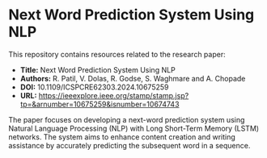 # Next Word Prediction System Using NLP

This repository contains resources related to the research paper:

* **Title:** Next Word Prediction System Using NLP
* **Authors:** R. Patil, V. Dolas, R. Godse, S. Waghmare and A. Chopade
* **DOI:** 10.1109/ICSPCRE62303.2024.10675259
* **URL:** https://ieeexplore.ieee.org/stamp/stamp.jsp?tp=&arnumber=10675259&isnumber=10674743

The paper focuses on developing a next-word prediction system using Natural Language Processing (NLP) with Long Short-Term Memory (LSTM) networks.  The system aims to enhance content creation and writing assistance by accurately predicting the subsequent word in a sequence.
